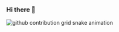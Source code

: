 ### Hi there 👋

<picture>
  <source media="(prefers-color-scheme: dark)" srcset="https://raw.githubusercontent.com/dmhd6219/dmhd6219/output/github-contribution-grid-snake-dark.svg">
  <source media="(prefers-color-scheme: light)" srcset="https://raw.githubusercontent.com/dmhd6219/dmhd6219/output/github-contribution-grid-snake.svg">
  <img alt="github contribution grid snake animation" src="https://raw.githubusercontent.com/dmhd6219/dmhd6219/output/github-contribution-grid-snake.svg">
</picture>

<!--
**dmhd6219/dmhd6219** is a ✨ _special_ ✨ repository because its `README.md` (this file) appears on your GitHub profile.

Here are some ideas to get you started:

- 🔭 I’m currently working on ...
- 🌱 I’m currently learning ...
- 👯 I’m looking to collaborate on ...
- 🤔 I’m looking for help with ...
- 💬 Ask me about ...
- 📫 How to reach me: ...
- 😄 Pronouns: ...
- ⚡ Fun fact: ...
-->
